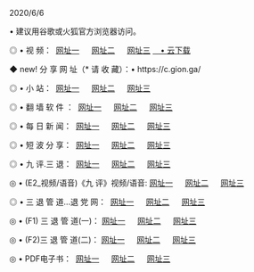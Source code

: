 <p>2020/6/6
<p>• 建议用谷歌或火狐官方浏览器访问。
<p>◎ • 视 频： 
<a href="http://pwx.hdfmradio.com/" target="_blank">网址一</a> 　 
<a href="http://puv.hdfmradio.com/" target="_blank">网址二</a> 　 
<a href="http://psq.hdfmradio.com/b.html" target="_blank">网址三</a>
<a href="https://yadi.sk/d/d0sUeAOpal3njw" target="_blank">　• 云下载 </a></p>
<p>◆ new! 分 享 网 址（* 请 收 藏）：• https://c.gion.ga/</p>

<p>◎ • 小 站：  
<a href="http://pwx.hdfmradio.com/f.html" target="_blank">网址一</a> 　 
<a href="http://puv.hdfmradio.com/h.html" target="_blank">网址二</a> 　 
<a href="http://psq.hdfmradio.com/k/" target="_blank">网址三</a></p>
<p>◎ • 翻 墙 软 件 ：  
<a href="http://pwx.hdfmradio.com/ff/" target="_blank">网址一</a> 　 
<a href="http://puv.hdfmradio.com/s/read/a1_nd.html" target="_blank">网址二</a> 　 
<a href="http://psq.hdfmradio.com/ff/index.html" target="_blank">网址三</a></p>
<p>◎ • 每 日 新 闻：  
<a href="http://pwx.hdfmradio.com/day/" target="_blank">网址一</a> 　 
<a href="http://puv.hdfmradio.com/day/" target="_blank">网址二</a> 　 
<a href="http://psq.hdfmradio.com/day/index.html" target="_blank">网址三</a></p>
<p>◎ • 短 波 分 享：  
<a href="http://pwx.hdfmradio.com/h/" target="_blank">网址一</a> 　 
<a href="http://psq.hdfmradio.com/h/" target="_blank">网址二</a> 　 
<a href="http://puv.hdfmradio.com/h/index.html" target="_blank">网址三</a></p>
<p>◎ • 九 评.三 退：  
<a href="http://pwx.hdfmradio.com/t/" target="_blank">网址一</a> 　 
<a href="http://puv.hdfmradio.com/v2/index.html" target="_blank">网址二</a> 　 
<a href="http://psq.hdfmradio.com/tt/index.html" target="_blank">网址三</a> 　</p>
<p>◎ • (E2_视频/语音)《九 评》视频/语音: 
<a href="http://puv.hdfmradio.com/7738.html" target="_blank">网址一</a> 　 
<a href="http://pwx.hdfmradio.com/7614.html" target="_blank">网址二</a> 　 
<a href="http://psq.hdfmradio.com/7633.html" target="_blank">网址三</a></p>
<p>◎ • 三 退 管 道...退 党 网：  
<a href="http://pwx.hdfmradio.com/go/td1.html" target="_blank">网址一</a> 　 
<a href="http://puv.hdfmradio.com/go/td2.html" target="_blank">网址二</a> 　 
<a href="http://psq.hdfmradio.com/go/td3.html" target="_blank">网址三</a></p>
<p>◎ • (F1) 三 退 管 道(一)： 
<a href="http://pwx.hdfmradio.com/dd/" target="_blank">网址一</a> 　 
<a href="http://puv.hdfmradio.com/s/read/a1_tdx.html" target="_blank">网址二</a> 　 
<a href="http://psq.hdfmradio.com/dd/" target="_blank">网址三</a></p>
<p>◎ • (F2)三 退 管 道(二)： 
<a href="http://puv.hdfmradio.com/d/" target="_blank">网址一</a> 　 
<a href="http://pwx.hdfmradio.com/d/index.html" target="_blank">网址二</a> 　 
<a href="http://psq.hdfmradio.com/d/" target="_blank">网址三</a></p>
<p>◎ • PDF电子书：  
<a href="http://pwx.hdfmradio.com/p/" target="_blank">网址一</a> 　 
<a href="http://puv.hdfmradio.com/p/index.html" target="_blank">网址二</a> 　 
<a href="http://psq.hdfmradio.com/p/" target="_blank">网址三</a></p>
